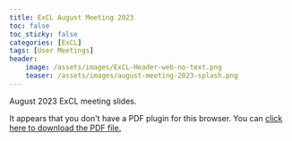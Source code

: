 ```yaml
---
title: ExCL August Meeting 2023
toc: false
toc_sticky: false
categories: [ExCL]
tags: [User Meetings]
header:
    image: /assets/images/ExCL-Header-web-no-text.png
    teaser: /assets/images/august-meeting-2023-splash.png
---
```


August 2023 ExCL meeting slides.

<object data='{% link /assets/presentations/2023-08-august-excl-meeting.pdf %}' type='application/pdf' width='560' height='700'><p>It appears that you don't have a PDF plugin for this browser. You can <a href='{% link /assets/presentations/2023-08-august-excl-meeting.pdf %}'>click here to download the PDF file.</a></p></object>

